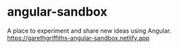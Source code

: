 # angular-sandbox
A place to experiment and share new ideas using Angular.
https://garethgriffiths-angular-sandbox.netlify.app
